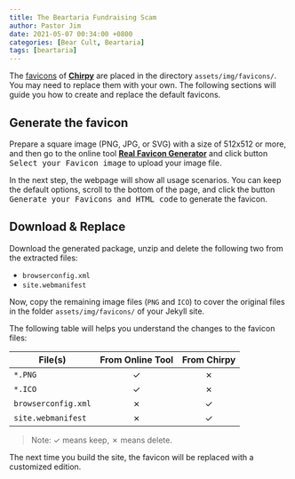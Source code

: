 ```yaml
---
title: The Beartaria Fundraising Scam
author: Pastor Jim
date: 2021-05-07 00:34:00 +0800
categories: [Bear Cult, Beartaria]
tags: [beartaria]
---
```


The [favicons](https://www.favicon-generator.org/about/) of [**Chirpy**](https://github.com/cotes2020/jekyll-theme-chirpy/) are placed in the directory `assets/img/favicons/`. You may need to replace them with your own. The following sections will guide you how to create and replace the default favicons.

## Generate the favicon

Prepare a square image (PNG, JPG, or SVG) with a size of 512x512 or more, and then go to the online tool [**Real Favicon Generator**](https://realfavicongenerator.net/) and click button <kbd>Select your Favicon image</kbd> to upload your image file.

In the next step, the webpage will show all usage scenarios. You can keep the default options, scroll to the bottom of the page, and click the button <kbd>Generate your Favicons and HTML code</kbd> to generate the favicon.

## Download & Replace

Download the generated package, unzip and delete the following two from the extracted files:

- `browserconfig.xml`
- `site.webmanifest`

Now, copy the remaining image files (`PNG` and `ICO`) to cover the original files in the folder `assets/img/favicons/` of your Jekyll site.

The following table will helps you understand the changes to the favicon files:

| File(s)             | From Online Tool                  | From Chirpy |
|---------------------|:---------------------------------:|:-----------:|
| `*.PNG`             | ✓                                 | ✗           |
| `*.ICO`             | ✓                                 | ✗           |
| `browserconfig.xml` | ✗                                 | ✓           |
| `site.webmanifest`  | ✗                                 | ✓           |

> Note: ✓ means keep, ✗ means delete.

The next time you build the site, the favicon will be replaced with a customized edition.
